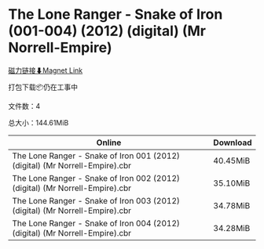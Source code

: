 # The Lone Ranger - Snake of Iron (001-004) (2012) (digital) (Mr Norrell-Empire)

[磁力链接⬇Magnet Link](magnet:?xt=urn:btih:6b32add72b368af53f26c4db44ed90a7343b7e36&dn=The%20Lone%20Ranger%20-%20Snake%20of%20Iron%20%28001-004%29%20%282012%29%20%28digital%29%20%28Mr%20Norrell-Empire%29)

打包下载📦仍在工事中

文件数：4

总大小：144.61MiB

Online | Download
--- | ---
The Lone Ranger - Snake of Iron 001 (2012) (digital) (Mr Norrell-Empire).cbr | 40.45MiB
The Lone Ranger - Snake of Iron 002 (2012) (digital) (Mr Norrell-Empire).cbr | 35.10MiB
The Lone Ranger - Snake of Iron 003 (2012) (digital) (Mr Norrell-Empire).cbr | 34.78MiB
The Lone Ranger - Snake of Iron 004 (2012) (digital) (Mr Norrell-Empire).cbr | 34.28MiB